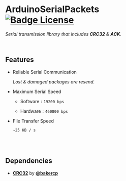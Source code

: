 
# ArduinoSerialPackets   [![Badge License]][License]

*Serial transmission library that includes **CRC32** & **ACK**.*

<br>

## Features

-   Reliable Serial Communication

    *Lost & damaged packages are resend.*

-   Maximum Serial Speed
    
    - Software : `19200 bps`
    
    - Hardware : `460800 bps`

-   File Transfer Speed

    `~25 KB / s`

<br>
<br>

## Dependencies

- **[CRC32]** by **[@bakercp]**

<br>


<!----------------------------------------------------------------------------->

[Badge License]: https://img.shields.io/badge/License-Unknown-darkgray.svg?style=for-the-badge

[@bakercp]: https://github.com/bakercp
[CRC32]: https://github.com/bakercp/CRC32

[License]: #
